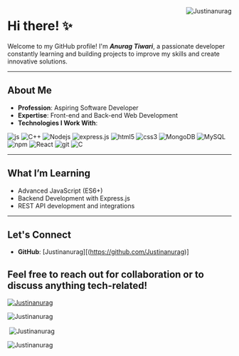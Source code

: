 <!--  <p> <img align="right" src="https://pageview.vercel.app/?github_user=sujeetkumar-29" alt="sujeetkumar-29"> </p> -->
<p> <img align="right" src="https://komarev.com/ghpvc/?username=Justinanurag" alt="Justinanurag"> </p>


# Hi there! ✨

Welcome to my GitHub profile! I'm ***Anurag Tiwari***, a passionate developer constantly learning and building projects to improve my skills and create innovative solutions.

---

## About Me

- **Profession**: Aspiring Software Developer
- **Expertise**: Front-end and Back-end Web Development
- **Technologies I Work With**:
 <p align="left"> 
  <img alt="js" src="https://img.shields.io/badge/JavaScript-F7DF1E?logo=javascript&logoColor=000" />
  <img alt="C++" src="https://img.shields.io/badge/C++-%2300599C.svg?logo=c%2B%2B&logoColor=white" />
  <img alt="Nodejs" src="https://img.shields.io/badge/-Nodejs-43853d?style=flat-square&logo=Node.js&logoColor=white" />
  <img alt="express.js" src="https://img.shields.io/badge/Express.js-%23404d59.svg?logo=express&logoColor=%2361DAFB" />
   <img alt="html5" src="https://img.shields.io/badge/-HTML5-E34F26?style=flat-square&logo=html5&logoColor=white" /> 
   <img alt="css3" src="https://img.shields.io/badge/CSS-1572B6?logo=css3&logoColor=fff" /> 
  <img alt="MongoDB" src="https://img.shields.io/badge/-MongoDB-13aa52?style=flat-square&logo=mongodb&logoColor=white" />
  <img alt="MySQL" src="https://img.shields.io/badge/MySQL-4479A1?logo=mysql&logoColor=fff" />
  <img alt="npm" src="https://img.shields.io/badge/-NPM-CB3837?style=flat-square&logo=npm&logoColor=white" />
  <img alt="React" src="https://img.shields.io/badge/-React-45b8d8?style=flat-square&logo=react&logoColor=white" />
  <img alt="git" src="https://img.shields.io/badge/-Git-F05032?style=flat-square&logo=git&logoColor=white" />
  <img alt="C" src="https://img.shields.io/badge/C-00599C?logo=c&logoColor=white" />
  
</p>

---

## What I’m Learning

- Advanced JavaScript (ES6+)
- Backend Development with Express.js
- REST API development and integrations

---

## Let's Connect

- **GitHub**: [Justinanurag][(https://github.com/Justinanurag)]


Feel free to reach out for collaboration or to discuss anything tech-related!
---

<p align="left"> <a href="https://github.com/ryo-ma/github-profile-trophy"><img src="https://github-profile-trophy.vercel.app/?username=sujeetkumar-29&theme=darkhub" alt="Justinanurag" /></a> </p>


<p><img align="center" src="https://github-readme-stats.vercel.app/api/top-langs?username=sujeetkumar-29&show_icons=true&locale=en&layout=compact" alt="Justinanurag" /></p>

<p>&nbsp;<img align="center" src="https://github-readme-stats.vercel.app/api?username=sujeetkumar-29&show_icons=true&locale=en" alt="Justinanurag" /></p>

<p><img align="center" src="https://github-readme-streak-stats.herokuapp.com?user=sujeetkumar-29&theme=meta-light" alt="Justinanurag" /></p>
